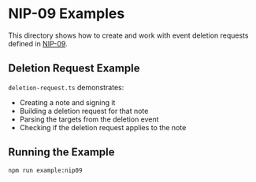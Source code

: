 # NIP-09 Examples

This directory shows how to create and work with event deletion requests defined
in [NIP-09](https://github.com/nostr-protocol/nips/blob/master/09.md).

## Deletion Request Example

`deletion-request.ts` demonstrates:

- Creating a note and signing it
- Building a deletion request for that note
- Parsing the targets from the deletion event
- Checking if the deletion request applies to the note

## Running the Example

```bash
npm run example:nip09
```
